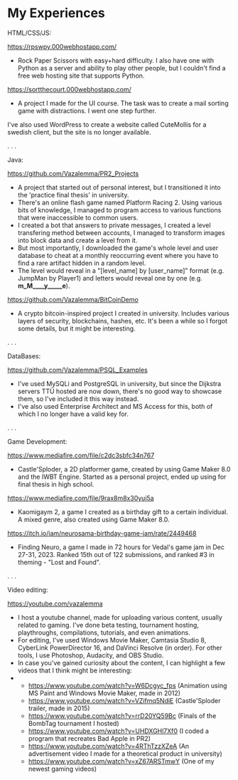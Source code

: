 # My Experiences

HTML/CSS/JS:

https://rpswpy.000webhostapp.com/
- Rock Paper Scissors with easy+hard difficulty. I also have one with Python as a server and ability to play other people, but I couldn't find a free web hosting site that supports Python.

https://sortthecourt.000webhostapp.com/
- A project I made for the UI course. The task was to create a mail sorting game with distractions. I went one step further.

I've also used WordPress to create a website called CuteMollis for a swedish client, but the site is no longer available.

.
.
.

Java:

https://github.com/Vazalemma/PR2_Projects
- A project that started out of personal interest, but I transitioned it into the 'practice final thesis' in university.
- There's an online flash game named Platform Racing 2. Using various bits of knowledge, I managed to program access to various functions that were inaccessible to common users.
- I created a bot that answers to private messages, I created a level transfering method between accounts, I managed to transform images into block data and create a level from it.
- But most importantly, I downloaded the game's whole level and user database to cheat at a monthly reoccurring event where you have to find a rare artifact hidden in a random level.
- The level would reveal in a "[level_name] by [user_name]" format (e.g. JumpMan by Player1) and letters would reveal one by one (e.g. __m_M____y_____e__).

https://github.com/Vazalemma/BitCoinDemo
- A crypto bitcoin-inspired project I created in university. Includes various layers of security, blockchains, hashes, etc. It's been a while so I forgot some details, but it might be interesting.

.
.
.

DataBases:

https://github.com/Vazalemma/PSQL_Examples
- I've used MySQLi and PostgreSQL in university, but since the Dijkstra servers TTÜ hosted are now down, there's no good way to showcase them, so I've included it this way instead.
- I've also used Enterprise Architect and MS Access for this, both of which I no longer have a valid key for.

.
.
.

Game Development:

https://www.mediafire.com/file/c2dc3sbfc34n767
- Castle'Sploder, a 2D platformer game, created by using Game Maker 8.0 and the IWBT Engine. Started as a personal project, ended up using for final thesis in high school.

https://www.mediafire.com/file/9rax8m8x30yuj5a
- Kaomigaym 2, a game I created as a birthday gift to a certain individual. A mixed genre, also created using Game Maker 8.0.

https://itch.io/jam/neurosama-birthday-game-jam/rate/2449468
- Finding Neuro, a game I made in 72 hours for Vedal's game jam in Dec 27-31, 2023. Ranked 15th out of 122 submissions, and ranked #3 in theming - "Lost and Found".

.
.
.

Video editing:

https://youtube.com/vazalemma
- I host a youtube channel, made for uploading various content, usually related to gaming. I've done beta testing, tournament hosting, playthroughs, compilations, tutorials, and even animations.
- For editing, I've used Windows Movie Maker, Camtasia Studio 8, CyberLink PowerDirector 16, and DaVinci Resolve (in order). For other tools, I use Photoshop, Audacity, and OBS Studio.
- In case you've gained curiosity about the content, I can highlight a few videos that I think might be interesting:
- - https://www.youtube.com/watch?v=W6Dcgyc_fps (Animation using MS Paint and Windows Movie Maker, made in 2012)
  - https://www.youtube.com/watch?v=VZifmq5NdiE (Castle'Sploder trailer, made in 2015)
  - https://www.youtube.com/watch?v=rrD20YQ59Bc (Finals of the BombTag tournament I hosted)
  - https://www.youtube.com/watch?v=UHDXGHl7Xf0 (I coded a program that recreates Bad Apple in PR2)
  - https://www.youtube.com/watch?v=4RThTzzXZeA (An advertisement video I made for a theoretical product in university)
  - https://www.youtube.com/watch?v=xZ67ARSTmwY (One of my newest gaming videos)















